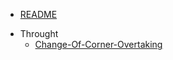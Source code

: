 * [README](README.md)
- Throught
    * [Change-Of-Corner-Overtaking](1-throught/0302-change-of-corner-overtaking.md)

